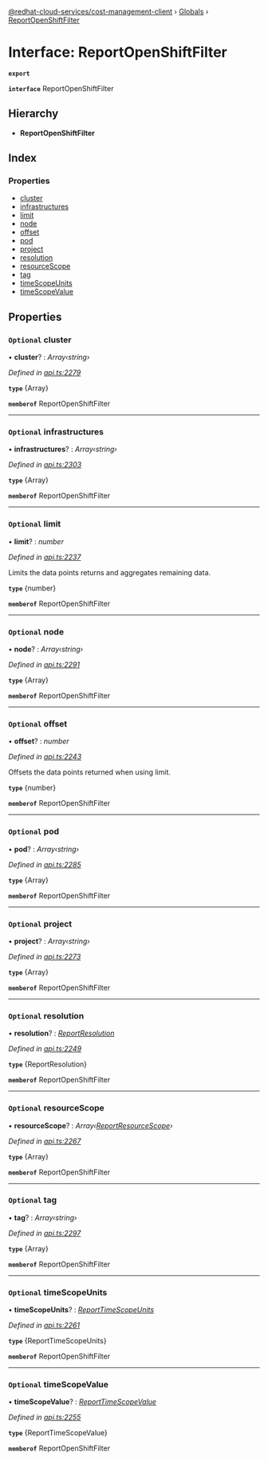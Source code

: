 [@redhat-cloud-services/cost-management-client](../README.md) › [Globals](../globals.md) › [ReportOpenShiftFilter](reportopenshiftfilter.md)

# Interface: ReportOpenShiftFilter

**`export`** 

**`interface`** ReportOpenShiftFilter

## Hierarchy

* **ReportOpenShiftFilter**

## Index

### Properties

* [cluster](reportopenshiftfilter.md#optional-cluster)
* [infrastructures](reportopenshiftfilter.md#optional-infrastructures)
* [limit](reportopenshiftfilter.md#optional-limit)
* [node](reportopenshiftfilter.md#optional-node)
* [offset](reportopenshiftfilter.md#optional-offset)
* [pod](reportopenshiftfilter.md#optional-pod)
* [project](reportopenshiftfilter.md#optional-project)
* [resolution](reportopenshiftfilter.md#optional-resolution)
* [resourceScope](reportopenshiftfilter.md#optional-resourcescope)
* [tag](reportopenshiftfilter.md#optional-tag)
* [timeScopeUnits](reportopenshiftfilter.md#optional-timescopeunits)
* [timeScopeValue](reportopenshiftfilter.md#optional-timescopevalue)

## Properties

### `Optional` cluster

• **cluster**? : *Array‹string›*

*Defined in [api.ts:2279](https://github.com/RedHatInsights/javascript-clients/blob/master/packages/cost-management/api.ts#L2279)*

**`type`** {Array<string>}

**`memberof`** ReportOpenShiftFilter

___

### `Optional` infrastructures

• **infrastructures**? : *Array‹string›*

*Defined in [api.ts:2303](https://github.com/RedHatInsights/javascript-clients/blob/master/packages/cost-management/api.ts#L2303)*

**`type`** {Array<string>}

**`memberof`** ReportOpenShiftFilter

___

### `Optional` limit

• **limit**? : *number*

*Defined in [api.ts:2237](https://github.com/RedHatInsights/javascript-clients/blob/master/packages/cost-management/api.ts#L2237)*

Limits the data points returns and aggregates remaining data.

**`type`** {number}

**`memberof`** ReportOpenShiftFilter

___

### `Optional` node

• **node**? : *Array‹string›*

*Defined in [api.ts:2291](https://github.com/RedHatInsights/javascript-clients/blob/master/packages/cost-management/api.ts#L2291)*

**`type`** {Array<string>}

**`memberof`** ReportOpenShiftFilter

___

### `Optional` offset

• **offset**? : *number*

*Defined in [api.ts:2243](https://github.com/RedHatInsights/javascript-clients/blob/master/packages/cost-management/api.ts#L2243)*

Offsets the data points returned when using limit.

**`type`** {number}

**`memberof`** ReportOpenShiftFilter

___

### `Optional` pod

• **pod**? : *Array‹string›*

*Defined in [api.ts:2285](https://github.com/RedHatInsights/javascript-clients/blob/master/packages/cost-management/api.ts#L2285)*

**`type`** {Array<string>}

**`memberof`** ReportOpenShiftFilter

___

### `Optional` project

• **project**? : *Array‹string›*

*Defined in [api.ts:2273](https://github.com/RedHatInsights/javascript-clients/blob/master/packages/cost-management/api.ts#L2273)*

**`type`** {Array<string>}

**`memberof`** ReportOpenShiftFilter

___

### `Optional` resolution

• **resolution**? : *[ReportResolution](../enums/reportresolution.md)*

*Defined in [api.ts:2249](https://github.com/RedHatInsights/javascript-clients/blob/master/packages/cost-management/api.ts#L2249)*

**`type`** {ReportResolution}

**`memberof`** ReportOpenShiftFilter

___

### `Optional` resourceScope

• **resourceScope**? : *Array‹[ReportResourceScope](../enums/reportresourcescope.md)›*

*Defined in [api.ts:2267](https://github.com/RedHatInsights/javascript-clients/blob/master/packages/cost-management/api.ts#L2267)*

**`type`** {Array<ReportResourceScope>}

**`memberof`** ReportOpenShiftFilter

___

### `Optional` tag

• **tag**? : *Array‹string›*

*Defined in [api.ts:2297](https://github.com/RedHatInsights/javascript-clients/blob/master/packages/cost-management/api.ts#L2297)*

**`type`** {Array<string>}

**`memberof`** ReportOpenShiftFilter

___

### `Optional` timeScopeUnits

• **timeScopeUnits**? : *[ReportTimeScopeUnits](../enums/reporttimescopeunits.md)*

*Defined in [api.ts:2261](https://github.com/RedHatInsights/javascript-clients/blob/master/packages/cost-management/api.ts#L2261)*

**`type`** {ReportTimeScopeUnits}

**`memberof`** ReportOpenShiftFilter

___

### `Optional` timeScopeValue

• **timeScopeValue**? : *[ReportTimeScopeValue](../enums/reporttimescopevalue.md)*

*Defined in [api.ts:2255](https://github.com/RedHatInsights/javascript-clients/blob/master/packages/cost-management/api.ts#L2255)*

**`type`** {ReportTimeScopeValue}

**`memberof`** ReportOpenShiftFilter
